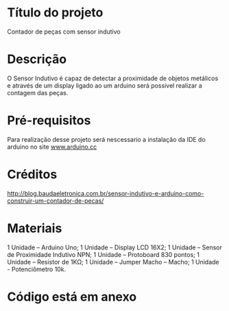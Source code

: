 # Título  do projeto
 Contador de  peças com sensor indutivo
 #   Descrição  
 O Sensor Indutivo é capaz de detectar a proximidade de objetos metálicos e através de um  display  ligado ao um arduino será possivel realizar a contagem das peças.
 
# Pré-requisitos
Para realização desse projeto será nescessario a instalação  da IDE do arduino  no site  www.arduino.cc 
# Créditos
http://blog.baudaeletronica.com.br/sensor-indutivo-e-arduino-como-construir-um-contador-de-pecas/
# Materiais
1 Unidade – Arduino Uno;
1 Unidade – Display LCD 16X2;
1 Unidade – Sensor de Proximidade Indutivo NPN;
1 Unidade – Protoboard 830 pontos;
1 Unidade – Resistor de 1KΩ;
1 Unidade – Jumper Macho – Macho;
1 Unidade - Potenciômetro 10k.
# Código está em anexo 

